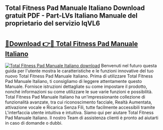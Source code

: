 ## Total Fitness Pad Manuale Italiano Download gratuit PDF - Part-LVs Italiano Manuale del proprietario del servizio lqVL6

# <h2><a href="http://dfcq4bq.blite.top/?on=Total+Fitness+Pad+Manuale+Italiano">🔗Download 👉🔴 Total Fitness Pad Manuale Italiano</a></h2>

[![Total Fitness Pad Manuale Italiano download](https://i.imgur.com/lujVjoI.png)](http://dfcq4bq.blite.top/?on=Total+Fitness+Pad+Manuale+Italiano)
Benvenuti nel futuro questa guida per l'utente mostra le caratteristiche e le funzioni innovative del tuo nuovo Total Fitness Pad Manuale Italiano. Prima di utilizzare Total Fitness Pad Manuale Italiano, ti consigliamo di leggere attentamente questo Manuale. Fornisce istruzioni dettagliate su come impostare il prodotto, nonché informazioni su come utilizzare le sue varie funzioni e possibilità. Total Fitness Pad Manuale Italiano ha un'impressionante collezione di funzionalità avanzate, tra cui riconoscimento facciale, Realtà Aumentata, attivazione vocale e Ricarica Senza Fili, tutte facilmente accessibili tramite L'interfaccia utente intuitiva e intuitiva. Siamo qui per aiutare Total Fitness Pad Manuale Italiano. Il nostro Team di assistenza clienti è pronto ad aiutarti in caso di domande o dubbi.
